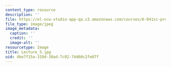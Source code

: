 ```yaml
---
content_type: resource
description: ''
file: https://ol-ocw-studio-app-qa.s3.amazonaws.com/courses/6-041sc-probabilistic-systems-analysis-and-applied-probability-fall-2013/4be7f15a319d38ad7c0274d60c2fe87f_Lecture_5.jpg
file_type: image/jpeg
image_metadata:
  caption: ''
  credit: ''
  image-alt: ''
resourcetype: Image
title: Lecture_5.jpg
uid: 4be7f15a-319d-38ad-7c02-74d60c2fe87f
---
```

